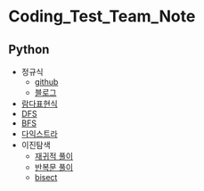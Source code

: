 # Coding_Test_Team_Note

## Python
* 정규식
  + [github](https://github.com/dongjun0128/Coding_Test_Team_Note/blob/main/Python/%EC%A0%95%EA%B7%9C%EC%8B%9D.md) 
  + [블로그](https://co-ding-zzoa.tistory.com/15)
* [람다표현식](https://co-ding-zzoa.tistory.com/14)
* [DFS](https://github.com/dongjun0128/Coding_Test_Team_Note/blob/main/Python/DFS.py)
* [BFS](https://github.com/dongjun0128/Coding_Test_Team_Note/blob/main/Python/BFS.py)
* [다익스트라](https://github.com/dongjun0128/Coding_Test_Team_Note/blob/main/Python/%EB%8B%A4%EC%9D%B5%EC%8A%A4%ED%8A%B8%EB%9D%BC.py)
* 이진탐색
  + [재귀적 풀이](https://github.com/dongjun0128/Coding_Test_Team_Note/blob/main/Python/%EC%9D%B4%EC%A7%84%ED%83%90%EC%83%89_%EC%9E%AC%EA%B7%80.py)
  + [반복문 풀이](https://github.com/dongjun0128/Coding_Test_Team_Note/blob/main/Python/%EC%9D%B4%EC%A7%84%ED%83%90%EC%83%89_%EB%B0%98%EB%B3%B5%EB%AC%B8.py)
  + [bisect](https://github.com/dongjun0128/Coding_Test_Team_Note/blob/main/Python/bisect.py)
